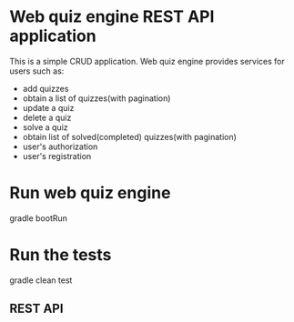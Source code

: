 # Web quiz engine REST API application

This is a simple CRUD application.
Web quiz engine provides services for users such as:
* add quizzes
* obtain a list of quizzes(with pagination)
* update a quiz
* delete a quiz
* solve a quiz
* obtain list of solved(completed) quizzes(with pagination)
* user's authorization
* user's registration

# Run web quiz engine

gradle bootRun

# Run the tests

gradle clean test

## REST API ##
